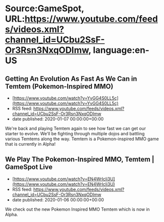 # Source:GameSpot, URL:https://www.youtube.com/feeds/videos.xml?channel_id=UCbu2SsF-Or3Rsn3NxqODImw, language:en-US

## Getting An Evolution As Fast As We Can in Temtem (Pokemon-Inspired MMO)
 - [https://www.youtube.com/watch?v=YvGG4S0LL5c](https://www.youtube.com/watch?v=YvGG4S0LL5c)
 - RSS feed: https://www.youtube.com/feeds/videos.xml?channel_id=UCbu2SsF-Or3Rsn3NxqODImw
 - date published: 2020-01-07 00:00:00+00:00

We're back and playing Temtem again to see how fast we can get our starter to evolve. We'll be fighting through multiple dojos and battling various Temtems along the way. Temtem is a Pokemon-inspired MMO game that is currently in Alpha!

## We Play The Pokemon-Inspired MMO, Temtem | GameSpot Live
 - [https://www.youtube.com/watch?v=EN4WrIcli3U](https://www.youtube.com/watch?v=EN4WrIcli3U)
 - RSS feed: https://www.youtube.com/feeds/videos.xml?channel_id=UCbu2SsF-Or3Rsn3NxqODImw
 - date published: 2020-01-06 00:00:00+00:00

We check out the new Pokemon Inspired MMO Temtem which is now in Alpha.

